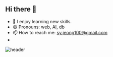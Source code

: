 ## Hi there 👋
- 🌱 I enjoy learning new skills.
- 😄 Pronouns: web, AI, db
- 📫 How to reach me: sy.jeong100@gmail.com
- 
![header](https://capsule-render.vercel.app/api?type=cylinder&suyeoung-jeong&color=auto&height=300&section=header&text=Nice%20TO%20Meet%20You)


<!--
**suyeong-jeong/suyeong-jeong** is a ✨ _special_ ✨ repository because its `README.md` (this file) appears on your GitHub profile.

Here are some ideas to get you started:

- 🔭 I’m currently working on ...
- 🌱 I’m currently learning ...
- 👯 I’m looking to collaborate on ...
- 🤔 I’m looking for help with ...
- 💬 Ask me about ...
- 📫 How to reach me: ...
- 😄 Pronouns: ...
- ⚡ Fun fact: ...
-->
